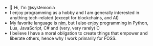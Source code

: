 - 👋 Hi, I’m @systemonia
- I enjoy programming as a hobby and I am generally interested in anything tech-related (except for blockchains, and AI)
- My favorite language is [nim](//github.com/nim-lang/nim/), but I also enjoy programming in Python, Lua, JavaScript, C# and (very, very rarely) C
- I believe I have a moral obligation to create things that empower and liberate others, hence why I work primarily for FOSS.
